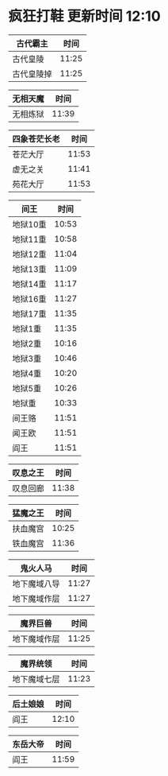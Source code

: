 # 疯狂打鞋 更新时间 12:10

| 古代霸主   | 时间    |
|--------|-------|
| 古代皇陵 | 11:25 |
| 古代皇陵掉 | 11:25 |

| 无相天魔   | 时间    |
|--------|-------|
| 无相炼狱 | 11:39 |

| 四象苍茫长老   | 时间    |
|--------|-------|
| 苍茫大厅 | 11:53 |
| 虚无之关 | 11:41 |
| 苑花大厅 | 11:53 |

| 间王   | 时间    |
|--------|-------|
| 地狱10重 | 10:53 |
| 地狱11重 | 10:58 |
| 地狱12重 | 11:04 |
| 地狱13重 | 11:09 |
| 地狱14重 | 11:17 |
| 地狱16重 | 11:27 |
| 地狱17重 | 11:35 |
| 地狱1重 | 11:35 |
| 地狱2重 | 10:16 |
| 地狱3重 | 10:46 |
| 地狱4重 | 10:20 |
| 地狱5重 | 10:26 |
| 地狱重 | 10:33 |
| 间王赂 | 11:51 |
| 闻王欧 | 11:51 |
| 阎王 | 11:51 |

| 叹息之王   | 时间    |
|--------|-------|
| 叹息回廊 | 11:38 |

| 猛魔之王   | 时间    |
|--------|-------|
| 扶血魔宫 | 10:25 |
| 铁血魔宫 | 11:36 |

| 鬼火人马   | 时间    |
|--------|-------|
| 地下魔域八导 | 11:27 |
| 地下魔域作层 | 11:27 |

| 魔界巨兽   | 时间    |
|--------|-------|
| 地下魔域作层 | 11:25 |

| 魔界统领   | 时间    |
|--------|-------|
| 地下魔域七层 | 11:23 |

| 后土娘娘   | 时间    |
|--------|-------|
| 阎王 | 12:10 |

| 东岳大帝   | 时间    |
|--------|-------|
| 阎王 | 11:59 |